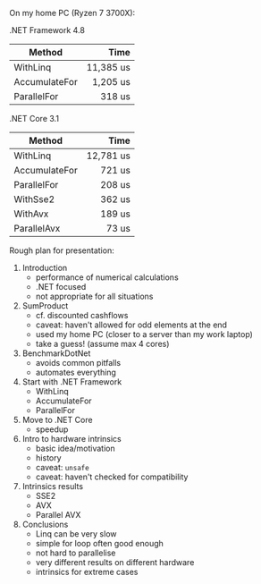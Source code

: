 On my home PC (Ryzen 7 3700X):

.NET Framework 4.8

| Method | Time |
| ---- | ---: |
| WithLinq | 11,385 us |
| AccumulateFor | 1,205 us |
| ParallelFor | 318 us |

.NET Core 3.1

| Method | Time |
| --- | ---: |
| WithLinq | 12,781 us |
| AccumulateFor | 721 us |
| ParallelFor | 208 us |
| WithSse2 | 362 us |
| WithAvx | 189 us |
| ParallelAvx | 73 us |

Rough plan for presentation:

1. Introduction
    - performance of numerical calculations
    - .NET focused
    - not appropriate for all situations
2. SumProduct
    - cf. discounted cashflows
    - caveat: haven't allowed for odd elements at the end
    - used my home PC (closer to a server than my work laptop)
    - take a guess! (assume max 4 cores)
3. BenchmarkDotNet
    - avoids common pitfalls
    - automates everything
4. Start with .NET Framework
    - WithLinq
    - AccumulateFor
    - ParallelFor
5. Move to .NET Core
    - speedup
6. Intro to hardware intrinsics
    - basic idea/motivation
    - history
    - caveat: `unsafe`
    - caveat: haven't checked for compatibility
7. Intrinsics results
    - SSE2
    - AVX
    - Parallel AVX
8. Conclusions
    - Linq can be very slow
    - simple for loop often good enough
    - not hard to parallelise
    - very different results on different hardware
    - intrinsics for extreme cases
